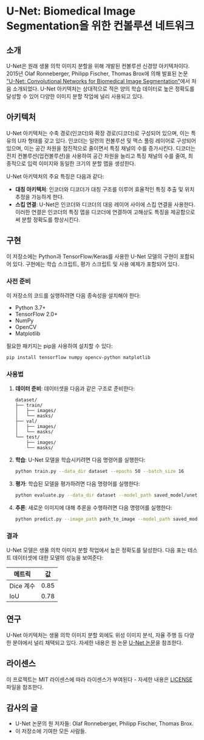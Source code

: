 # U-Net: Biomedical Image Segmentation을 위한 컨볼루션 네트워크

## 소개

U-Net은 원래 생물 의학 이미지 분할을 위해 개발된 컨볼루션 신경망 아키텍처이다. 2015년 Olaf Ronneberger, Philipp Fischer, Thomas Brox에 의해 발표된 논문 ["U-Net: Convolutional Networks for Biomedical Image Segmentation"](https://arxiv.org/abs/1505.04597)에서 처음 소개되었다. U-Net 아키텍처는 상대적으로 적은 양의 학습 데이터로 높은 정확도를 달성할 수 있어 다양한 이미지 분할 작업에 널리 사용되고 있다.

## 아키텍처

U-Net 아키텍처는 수축 경로(인코더)와 확장 경로(디코더)로 구성되어 있으며, 이는 특유의 U자 형태를 갖고 있다. 인코더는 일련의 컨볼루션 및 맥스 풀링 레이어로 구성되어 있으며, 이는 공간 차원을 점진적으로 줄이면서 특징 채널의 수를 증가시킨다. 디코더는 전치 컨볼루션(업컨볼루션)을 사용하여 공간 차원을 늘리고 특징 채널의 수를 줄여, 최종적으로 입력 이미지와 동일한 크기의 분할 맵을 생성한다.

U-Net 아키텍처의 주요 특징은 다음과 같다:

- **대칭 아키텍처**: 인코더와 디코더가 대칭 구조를 이루어 효율적인 특징 추출 및 위치 추정을 가능하게 한다.
- **스킵 연결**: U-Net은 인코더와 디코더의 대응 레이어 사이에 스킵 연결을 사용한다. 이러한 연결은 인코더의 특징 맵을 디코더에 연결하여 고해상도 특징을 제공함으로써 분할 정확도를 향상시킨다.

## 구현

이 저장소에는 Python과 TensorFlow/Keras를 사용한 U-Net 모델의 구현이 포함되어 있다. 구현에는 학습 스크립트, 평가 스크립트 및 사용 예제가 포함되어 있다.

### 사전 준비

이 저장소의 코드를 실행하려면 다음 종속성을 설치해야 한다:

- Python 3.7+
- TensorFlow 2.0+
- NumPy
- OpenCV
- Matplotlib

필요한 패키지는 pip을 사용하여 설치할 수 있다:

```bash
pip install tensorflow numpy opencv-python matplotlib
```

### 사용법

1. **데이터 준비**: 데이터셋을 다음과 같은 구조로 준비한다:

    ```
    dataset/
    ├── train/
    │   ├── images/
    │   └── masks/
    ├── val/
    │   ├── images/
    │   └── masks/
    └── test/
        ├── images/
        └── masks/
    ```

2. **학습**: U-Net 모델을 학습시키려면 다음 명령어를 실행한다:

    ```bash
    python train.py --data_dir dataset --epochs 50 --batch_size 16
    ```

3. **평가**: 학습된 모델을 평가하려면 다음 명령어를 실행한다:

    ```bash
    python evaluate.py --data_dir dataset --model_path saved_model/unet_model.h5
    ```

4. **추론**: 새로운 이미지에 대해 추론을 수행하려면 다음 명령어를 실행한다:

    ```bash
    python predict.py --image_path path_to_image --model_path saved_model/unet_model.h5 --output_path path_to_output
    ```

### 결과

U-Net 모델은 생물 의학 이미지 분할 작업에서 높은 정확도를 달성한다. 다음 표는 테스트 데이터셋에 대한 모델의 성능을 보여준다:

| 메트릭         | 값     |
| -------------- | ------ |
| Dice 계수      | 0.85   |
| IoU            | 0.78   |

## 연구

U-Net 아키텍처는 생물 의학 이미지 분할 외에도 위성 이미지 분석, 자율 주행 등 다양한 분야에서 널리 채택되고 있다. 자세한 내용은 원 논문 [U-Net 논문](https://arxiv.org/abs/1505.04597)을 참조한다.

## 라이센스

이 프로젝트는 MIT 라이센스에 따라 라이센스가 부여된다 - 자세한 내용은 [LICENSE](LICENSE) 파일을 참조한다.

## 감사의 글

- U-Net 논문의 원 저자들: Olaf Ronneberger, Philipp Fischer, Thomas Brox.
- 이 저장소에 기여한 모든 사람들.
